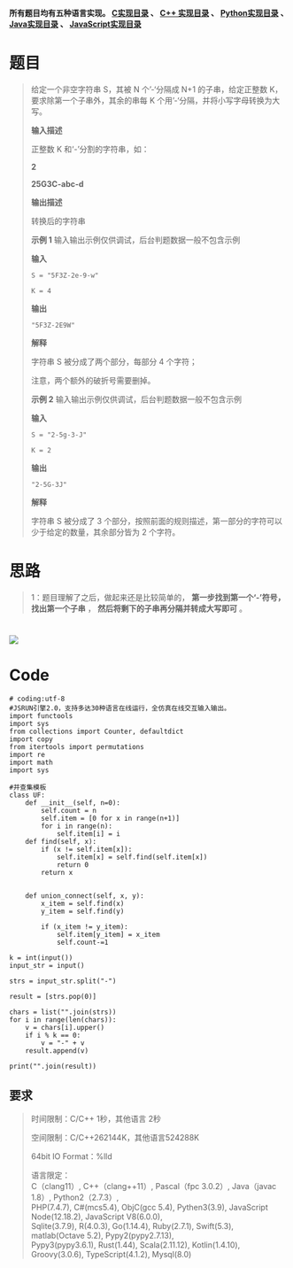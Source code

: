 **所有题目均有五种语言实现。
**[C实现目录](https://renjie.blog.csdn.net/article/details/129190260 "C实现目录")** 、
**[C++ 实现目录](https://blog.csdn.net/misayaaaaa/category_12036814.html "C++
实现目录")** 、
**[Python实现目录](https://blog.csdn.net/misayaaaaa/category_12111005.html
"Python实现目录")** 、
**[Java实现目录](https://blog.csdn.net/misayaaaaa/category_12111006.html
"Java实现目录")** 、
**[JavaScript实现目录](https://blog.csdn.net/misayaaaaa/category_12199270.html
"JavaScript实现目录")****

# 题目

> 给定一个非空字符串 S，其被 N 个’-‘分隔成 N+1 的子串，给定正整数 K，要求除第一个子串外，其余的串每 K
> 个用’-‘分隔，并将小写字母转换为大写。
>
> **输入描述**
>
> 正整数 K 和‘-’分割的字符串，如：
>
> **2**
>
> **25G3C-abc-d**
>
> **输出描述**
>
> 转换后的字符串
>
> **示例 1** 输入输出示例仅供调试，后台判题数据一般不包含示例
>
> **输入**
>
> `S = "5F3Z-2e-9-w"`
>
> `K = 4`
>
> **输出**
>
> `"5F3Z-2E9W"`
>
> **解释**
>
> 字符串 S 被分成了两个部分，每部分 4 个字符；
>
> 注意，两个额外的破折号需要删掉。
>
> **示例 2** 输入输出示例仅供调试，后台判题数据一般不包含示例
>
> **输入**
>
> `S = "2-5g-3-J"`
>
> `K = 2`
>
> **输出**
>
> `"2-5G-3J"`
>
> **解释**
>
> 字符串 S 被分成了 3 个部分，按照前面的规则描述，第一部分的字符可以少于给定的数量，其余部分皆为 2 个字符。

# 思路

> 1：题目理解了之后，做起来还是比较简单的， **第一步找到第一个‘-’符号，找出第一个子串** ， **然后将剩下的子串再分隔并转成大写即可** 。

# ![](https://img-blog.csdnimg.cn/6c935c9c712948e78cc9386b19b62b16.jpeg)

# Code

    
    
    # coding:utf-8
    #JSRUN引擎2.0，支持多达30种语言在线运行，全仿真在线交互输入输出。 
    import functools
    import sys
    from collections import Counter, defaultdict
    import copy
    from itertools import permutations
    import re
    import math
    import sys
     
    #并查集模板
    class UF:
        def __init__(self, n=0):
            self.count = n
            self.item = [0 for x in range(n+1)]
            for i in range(n):
                self.item[i] = i
        def find(self, x):
            if (x != self.item[x]):
                self.item[x] = self.find(self.item[x])
                return 0
            return x
        
     
        def union_connect(self, x, y):
            x_item = self.find(x)
            y_item = self.find(y)
        
            if (x_item != y_item):
                self.item[y_item] = x_item
                self.count-=1
    
    k = int(input())
    input_str = input()
    
    strs = input_str.split("-")
     
    result = [strs.pop(0)]
    
    chars = list("".join(strs))
    for i in range(len(chars)):
        v = chars[i].upper()
        if i % k == 0:
            v = "-" + v
        result.append(v)
    
    print("".join(result))

## 要求

> 时间限制：C/C++ 1秒，其他语言 2秒
>
> 空间限制：C/C++262144K，其他语言524288K
>
> 64bit IO Format：%lld
>
> 语言限定：  
>  C（clang11）, C++（clang++11）, Pascal（fpc 3.0.2）, Java（javac 1.8）,
> Python2（2.7.3）,  
>  PHP(7.4.7), C#(mcs5.4), ObjC(gcc 5.4), Pythen3(3.9), JavaScript
> Node(12.18.2), JavaScript V8(6.0.0),  
>  Sqlite(3.7.9), R(4.0.3), Go(1.14.4), Ruby(2.7.1), Swift(5.3), matlab(Octave
> 5.2), Pypy2(pypy2.7.13),  
>  Pypy3(pypy3.6.1), Rust(1.44), Scala(2.11.12), Kotlin(1.4.10),
> Groovy(3.0.6), TypeScript(4.1.2), Mysql(8.0)

